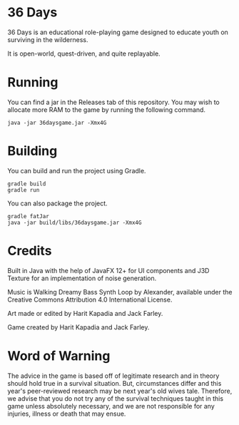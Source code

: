 # 36 Days

36 Days is an educational role-playing game designed to educate youth on surviving in the wilderness.

It is open-world, quest-driven, and quite replayable.

# Running

You can find a jar in the Releases tab of this repository. You may wish to allocate more RAM to the game by running the following command.

```
java -jar 36daysgame.jar -Xmx4G
```

# Building

You can build and run the project using Gradle.

```
gradle build
gradle run
```

You can also package the project.

```
gradle fatJar
java -jar build/libs/36daysgame.jar -Xmx4G
```

# Credits

Built in Java with the help of JavaFX 12+ for UI components and J3D Texture for an implementation of noise generation.

Music is Walking Dreamy Bass Synth Loop by Alexander, available under the Creative Commons Attribution 4.0 International License.

Art made or edited by Harit Kapadia and Jack Farley.

Game created by Harit Kapadia and Jack Farley.


# Word of Warning

The advice in the game is based off of legitimate research and in theory should hold true in a survival situation. But, circumstances differ and this year's peer-reviewed research may be next year's old wives tale. Therefore, we advise that you do not try any of the survival techniques taught in this game unless absolutely necessary, and we are not responsible for any injuries, illness or death that may ensue.
